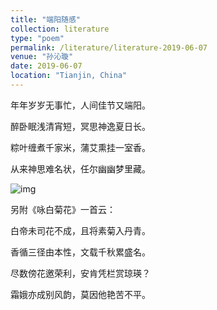 ```yaml
---
title: "端阳随感"
collection: literature
type: "poem"
permalink: /literature/literature-2019-06-07
venue: "孙沁璇"
date: 2019-06-07
location: "Tianjin, China"
---
```


年年岁岁无事忙，人间佳节又端阳。

醉卧眠浅清宵短，冥思神逸夏日长。

粽叶缠煮千家米，蒲艾熏挂一室香。

从来神思难名状，任尔幽幽梦里藏。

![img](https://sunqinxuan.github.io/images/literature-2019-06-07-img1.webp)


另附《咏白菊花》一首云：

白帝未司花不成，且将素菊入丹青。

香循三径由本性，文载千秋累盛名。

尽数傍花邀荣利，安肯凭栏赏琼瑛？

霜娥亦成别风韵，莫因他艳苦不平。